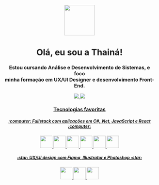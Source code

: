 <div id="header" align="center">
<img src="https://media.giphy.com/media/rzhRWftV63NbdJEnPj/giphy.gif" width="100"/>
</div>
<h1 align="center">Olá, eu sou a Thainá!</h1>
<h3 align="center">Estou cursando Análise e Desenvolvimento de Sistemas, e foco <br>minha formação em UX/UI Designer e desenvolvimento Front-End.</h3>
<div id="badges" align="center">
<a href="https://www.linkedin.com/in/thain%C3%A1-souza-799a85186/">
<img src="https://img.shields.io/badge/LinkedIn-blue?logo=linkedin&logoColor=white&style=for-the-badge"
</a>
<body>
<img src="https://media.giphy.com/media/17b875GGvV9m9sLmNc/giphy.gif">
  <h3 align="center">Tecnologias favoritas</h3>
<div id="badges" align="center">
 <h5 align="center"> :computer: Fullstack com aplicações em C#,.Net, JavaScript e React :computer: </h5>
   <img src="https://cdn.jsdelivr.net/gh/devicons/devicon/icons/csharp/csharp-original.svg" width="40" height="40"/>
   <img src="https://cdn.jsdelivr.net/gh/devicons/devicon/icons/dotnetcore/dotnetcore-original.svg" width="40" height="40" />
   <img src="https://cdn.jsdelivr.net/gh/devicons/devicon/icons/css3/css3-original.svg" width="40" height="40" />
   <img src="https://cdn.jsdelivr.net/gh/devicons/devicon/icons/html5/html5-original.svg" width="40" height="40" />
   <img src="https://cdn.jsdelivr.net/gh/devicons/devicon/icons/javascript/javascript-original.svg" width="40 height="40"/>
   <img src="https://cdn.jsdelivr.net/gh/devicons/devicon/icons/react/react-original-wordmark.svg" width="40" height="40" />
   <h5 align="center"> :star: UX/UI design com Figma, Illustrator e Photoshop :star: </h5>
   <img src="https://cdn.jsdelivr.net/gh/devicons/devicon/icons/figma/figma-original.svg" width="40" height="40" />
   <img src="https://cdn.jsdelivr.net/gh/devicons/devicon/icons/illustrator/illustrator-plain.svg" width="40" height="40" />
   <img src="https://cdn.jsdelivr.net/gh/devicons/devicon/icons/photoshop/photoshop-plain.svg" width="40" height="40" />
  
  
          
  
          
                 
          
          
  </div>
